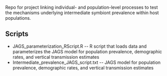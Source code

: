 Repo for project linking individual- and population-level processes to test the mechanisms underlying intermediate symbiont prevalence within host populations.

## Scripts
- JAGS_parameterization_RScript.R -- R script that loads data and parameterizes the JAGS model for population prevalence, demographic rates, and vertical transmission estimates
- Intermediate_prevalence_JAGS_script.txt -- JAGS model for population prevalence, demographic rates, and vertical transmission estimates

